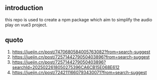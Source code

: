 ## introduction

this repo is used to create a npm package which aim to simplify the audio play on vue3 project.

## quoto

1. https://juejin.cn/post/7470680584005763082?from=search-suggest
2. https://juejin.cn/post/7257144279050403896?from=search-suggest
3. https://juejin.cn/post/7257144279050403896?searchId=2025022618050275396CA6CB15E068E612
4. https://juejin.cn/post/7242111660793430071?from=search-suggest
